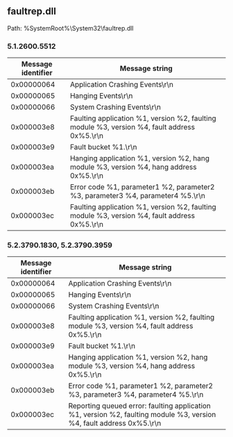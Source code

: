 ## faultrep.dll

Path: %SystemRoot%\System32\faultrep.dll

### 5.1.2600.5512

Message identifier | Message string
--- | ---
0x00000064 | Application Crashing Events\r\n
0x00000065 | Hanging Events\r\n
0x00000066 | System Crashing Events\r\n
0x000003e8 | Faulting application %1, version %2, faulting module %3, version %4, fault address 0x%5.\r\n
0x000003e9 | Fault bucket %1.\r\n
0x000003ea | Hanging application %1, version %2, hang module %3, version %4, hang address 0x%5.\r\n
0x000003eb | Error code %1, parameter1 %2, parameter2 %3, parameter3 %4, parameter4 %5.\r\n
0x000003ec | Faulting application %1, version %2, faulting module %3, version %4, fault address 0x%5.\r\n

### 5.2.3790.1830, 5.2.3790.3959

Message identifier | Message string
--- | ---
0x00000064 | Application Crashing Events\r\n
0x00000065 | Hanging Events\r\n
0x00000066 | System Crashing Events\r\n
0x000003e8 | Faulting application %1, version %2, faulting module %3, version %4, fault address 0x%5.\r\n
0x000003e9 | Fault bucket %1.\r\n
0x000003ea | Hanging application %1, version %2, hang module %3, version %4, hang address 0x%5.\r\n
0x000003eb | Error code %1, parameter1 %2, parameter2 %3, parameter3 %4, parameter4 %5.\r\n
0x000003ec | Reporting queued error: faulting application %1, version %2, faulting module %3, version %4, fault address 0x%5.\r\n
